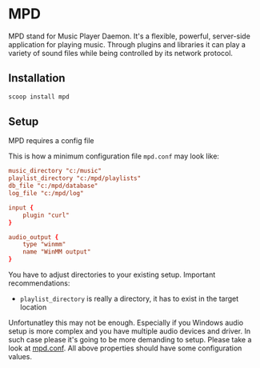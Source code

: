 # MPD

MPD stand for Music Player Daemon. It's a flexible, powerful, server-side application for playing music. Through plugins and libraries it can play a variety of sound files while being controlled by its network protocol.

## Installation

```sh
scoop install mpd
```

## Setup

MPD requires a config file

This is how a minimum configuration file `mpd.conf` may look like:

```conf
music_directory	"c:/music"
playlist_directory "c:/mpd/playlists"
db_file	"c:/mpd/database"
log_file "c:/mpd/log"

input {
	plugin "curl"
}

audio_output {
	type "winmm"
	name "WinMM output"
}
```

You have to adjust directories to your existing setup. Important recommendations:

* `playlist_directory` is really a directory, it has to exist in the target location

Unfortunatley this may not be enough. Especially if you Windows audio setup is more complex and you have multiple audio devices and driver. In such case please it's going to be more demanding to setup. Please take a look at [mpd.conf](mpd.conf). All above properties should have some configuration values.
